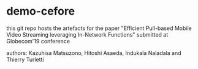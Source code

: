 # demo-cefore

this git repo hosts the artefacts for the paper "Efficient Pull-based Mobile Video Streaming
leveraging In-Network Functions" submitted at Globecom'19 conference 

authors: Kazuhisa Matsuzono, Hitoshi Asaeda, Indukala Naladala and Thierry Turletti
